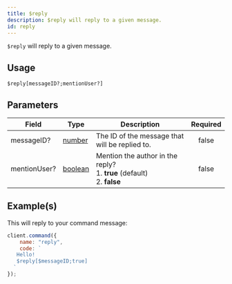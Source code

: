 ```yaml
---
title: $reply
description: $reply will reply to a given message.
id: reply
---
```


`$reply` will reply to a given message.

## Usage

```aoi
$reply[messageID?;mentionUser?]
```

## Parameters

| Field        | Type                                                                                                | Description                                                                       | Required |
| ------------ | --------------------------------------------------------------------------------------------------- | --------------------------------------------------------------------------------- | :------: |
| messageID?   | [number](https://developer.mozilla.org/en-US/docs/Web/JavaScript/Reference/Global_Objects/Number)   | The ID of the message that will be replied to.                                    |  false   |
| mentionUser? | [boolean](https://developer.mozilla.org/en-US/docs/Web/JavaScript/Reference/Global_Objects/Boolean) | Mention the author in the reply? <br /> 1. **true** (default) <br /> 2. **false** |  false   |

## Example(s)

This will reply to your command message:

```javascript
client.command({
    name: "reply",
    code: `
   Hello!
   $reply[$messageID;true]
  `
});
```
